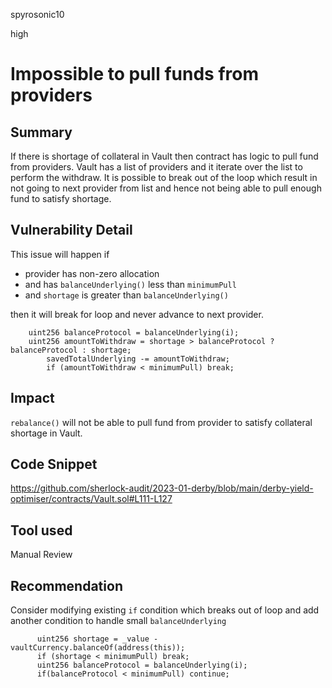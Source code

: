spyrosonic10

high

# Impossible to pull funds from providers

## Summary
If there is shortage of collateral in Vault then contract has logic to pull fund from providers. Vault has a list of providers and it iterate over the list to perform the withdraw. It is possible to break out of the loop which result in not going to next provider from list and hence not being able to pull enough fund to satisfy shortage.

## Vulnerability Detail
This issue will happen if
- provider has non-zero allocation 
- and has `balanceUnderlying()` less than `minimumPull`
- and `shortage` is greater than `balanceUnderlying()` 

then it will break for loop and never advance to next provider. 

```solidity
    uint256 balanceProtocol = balanceUnderlying(i);
    uint256 amountToWithdraw = shortage > balanceProtocol ? balanceProtocol : shortage;
        savedTotalUnderlying -= amountToWithdraw;
        if (amountToWithdraw < minimumPull) break;
```

## Impact
`rebalance()` will not be able to pull fund from provider to satisfy collateral shortage in Vault.

## Code Snippet
https://github.com/sherlock-audit/2023-01-derby/blob/main/derby-yield-optimiser/contracts/Vault.sol#L111-L127

## Tool used

Manual Review

## Recommendation
Consider modifying existing `if` condition which breaks out of loop and add another condition to handle small `balanceUnderlying`
```solidity
      uint256 shortage = _value - vaultCurrency.balanceOf(address(this));
      if (shortage < minimumPull) break;
      uint256 balanceProtocol = balanceUnderlying(i);
      if(balanceProtocol < minimumPull) continue;
```